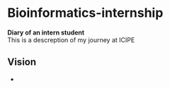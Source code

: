 # Bioinformatics-internship
**Diary of an intern student**  
This is a descreption of my journey at ICIPE  
## **Vision**  
* 
